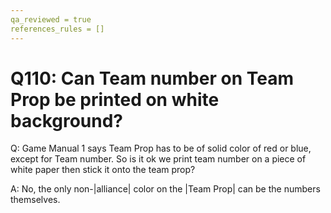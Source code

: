```yaml
---
qa_reviewed = true
references_rules = []
---
```


# Q110: Can Team number on Team Prop be printed on white background?

Q: Game Manual 1 says Team Prop has to be of solid color of red or blue, except for Team number.  So is it ok we print team number on a piece of white paper then stick it onto the team prop?

A: No, the only non-|alliance| color on the |Team Prop| can be the numbers themselves.